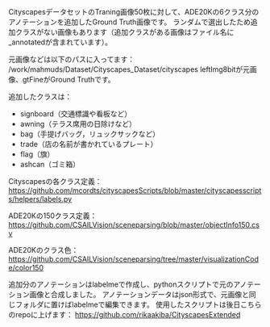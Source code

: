 CityscapesデータセットのTraning画像50枚に対して、ADE20Kの6クラス分のアノテーションを追加したGround Truth画像です。
ランダムで選出したため追加クラスがない画像もあります（追加クラスがある画像はファイル名に_annotatedが含まれています）。

元画像などは以下のパスに入ってます：
/work/mahmuds/Dataset/Cityscapes_Dataset/cityscapes
leftImg8bitが元画像、gtFineがGround Truthです。

追加したクラスは：
- signboard（交通標識や看板など）
- awning（テラス席用の日除けなど）
- bag（手提げバッグ，リュックサックなど）
- trade（店の名前が書かれているプレート）
- flag（旗）
- ashcan（ゴミ箱）

Cityscapesの各クラス定義：
https://github.com/mcordts/cityscapesScripts/blob/master/cityscapesscripts/helpers/labels.py

ADE20Kの150クラス定義：
https://github.com/CSAILVision/sceneparsing/blob/master/objectInfo150.csv

ADE20Kのクラス色：
https://github.com/CSAILVision/sceneparsing/tree/master/visualizationCode/color150

追加分のアノテーションはlabelmeで作成し、pythonスクリプトで元のアノテーション画像と合成しました。
アノテーションデータはjson形式で、元画像と同じフォルダに置けばlabelmeで編集できます。
使用したスクリプトは後日こちらのrepoに上げます：
https://github.com/rikaakiba/CityscapesExtended